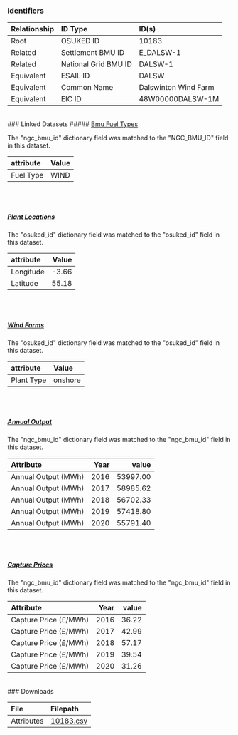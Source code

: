 ### Identifiers

| Relationship   | ID Type              | ID(s)                |
|:---------------|:---------------------|:---------------------|
| Root           | OSUKED ID            | 10183                |
| Related        | Settlement BMU ID    | E_DALSW-1            |
| Related        | National Grid BMU ID | DALSW-1              |
| Equivalent     | ESAIL ID             | DALSW                |
| Equivalent     | Common Name          | Dalswinton Wind Farm |
| Equivalent     | EIC ID               | 48W00000DALSW-1M     |

<br>
### Linked Datasets
##### <a href="https://osuked.github.io/Power-Station-Dictionary/datasets/bmu-fuel-types">Bmu Fuel Types</a>



The "ngc_bmu_id" dictionary field was matched to the "NGC_BMU_ID" field in this dataset.

| attribute   | Value   |
|:------------|:--------|
| Fuel Type   | WIND    |

<br><br>
##### <a href="https://osuked.github.io/Power-Station-Dictionary/datasets/plant-locations">Plant Locations</a>



The "osuked_id" dictionary field was matched to the "osuked_id" field in this dataset.

| attribute   |   Value |
|:------------|--------:|
| Longitude   |   -3.66 |
| Latitude    |   55.18 |

<br><br>
##### <a href="https://osuked.github.io/Power-Station-Dictionary/datasets/wind-farms">Wind Farms</a>



The "osuked_id" dictionary field was matched to the "osuked_id" field in this dataset.

| attribute   | Value   |
|:------------|:--------|
| Plant Type  | onshore |

<br><br>
##### <a href="https://osuked.github.io/Power-Station-Dictionary/datasets/annual-output">Annual Output</a>



The "ngc_bmu_id" dictionary field was matched to the "ngc_bmu_id" field in this dataset.

| Attribute           |   Year |    value |
|:--------------------|-------:|---------:|
| Annual Output (MWh) |   2016 | 53997.00 |
| Annual Output (MWh) |   2017 | 58985.62 |
| Annual Output (MWh) |   2018 | 56702.33 |
| Annual Output (MWh) |   2019 | 57418.80 |
| Annual Output (MWh) |   2020 | 55791.40 |

<br><br>
##### <a href="https://osuked.github.io/Power-Station-Dictionary/datasets/capture-prices">Capture Prices</a>



The "ngc_bmu_id" dictionary field was matched to the "ngc_bmu_id" field in this dataset.

| Attribute             |   Year |   value |
|:----------------------|-------:|--------:|
| Capture Price (£/MWh) |   2016 |   36.22 |
| Capture Price (£/MWh) |   2017 |   42.99 |
| Capture Price (£/MWh) |   2018 |   57.17 |
| Capture Price (£/MWh) |   2019 |   39.54 |
| Capture Price (£/MWh) |   2020 |   31.26 |


<br>
### Downloads


| File       | Filepath                                                                              |
|:-----------|:--------------------------------------------------------------------------------------|
| Attributes | [10183.csv](https://osuked.github.io/Power-Station-Dictionary/object_attrs/10183.csv) |
